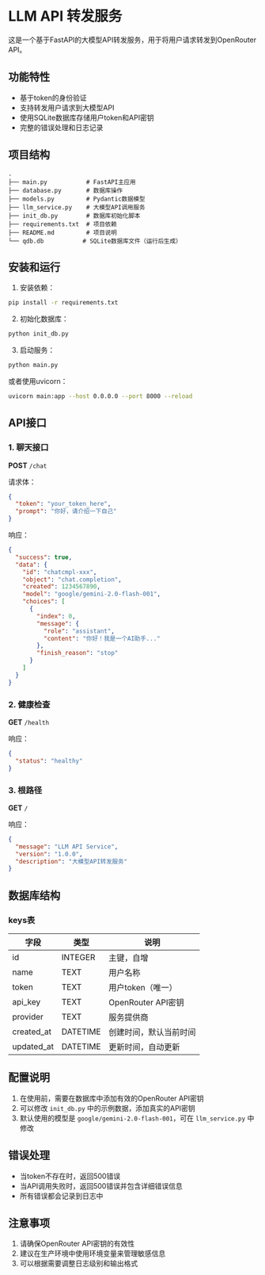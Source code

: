 # LLM API 转发服务

这是一个基于FastAPI的大模型API转发服务，用于将用户请求转发到OpenRouter API。

## 功能特性

- 基于token的身份验证
- 支持转发用户请求到大模型API
- 使用SQLite数据库存储用户token和API密钥
- 完整的错误处理和日志记录

## 项目结构

```
.
├── main.py           # FastAPI主应用
├── database.py       # 数据库操作
├── models.py         # Pydantic数据模型
├── llm_service.py    # 大模型API调用服务
├── init_db.py        # 数据库初始化脚本
├── requirements.txt  # 项目依赖
├── README.md         # 项目说明
└── qdb.db           # SQLite数据库文件（运行后生成）
```

## 安装和运行

1. 安装依赖：
```bash
pip install -r requirements.txt
```

2. 初始化数据库：
```bash
python init_db.py
```

3. 启动服务：
```bash
python main.py
```

或者使用uvicorn：
```bash
uvicorn main:app --host 0.0.0.0 --port 8000 --reload
```

## API接口

### 1. 聊天接口

**POST** `/chat`

请求体：
```json
{
  "token": "your_token_here",
  "prompt": "你好，请介绍一下自己"
}
```

响应：
```json
{
  "success": true,
  "data": {
    "id": "chatcmpl-xxx",
    "object": "chat.completion",
    "created": 1234567890,
    "model": "google/gemini-2.0-flash-001",
    "choices": [
      {
        "index": 0,
        "message": {
          "role": "assistant",
          "content": "你好！我是一个AI助手..."
        },
        "finish_reason": "stop"
      }
    ]
  }
}
```

### 2. 健康检查

**GET** `/health`

响应：
```json
{
  "status": "healthy"
}
```

### 3. 根路径

**GET** `/`

响应：
```json
{
  "message": "LLM API Service",
  "version": "1.0.0",
  "description": "大模型API转发服务"
}
```

## 数据库结构

### keys表

| 字段 | 类型 | 说明 |
|------|------|------|
| id | INTEGER | 主键，自增 |
| name | TEXT | 用户名称 |
| token | TEXT | 用户token（唯一） |
| api_key | TEXT | OpenRouter API密钥 |
| provider | TEXT | 服务提供商 |
| created_at | DATETIME | 创建时间，默认当前时间 |
| updated_at | DATETIME | 更新时间，自动更新 |

## 配置说明

1. 在使用前，需要在数据库中添加有效的OpenRouter API密钥
2. 可以修改 `init_db.py` 中的示例数据，添加真实的API密钥
3. 默认使用的模型是 `google/gemini-2.0-flash-001`，可在 `llm_service.py` 中修改

## 错误处理

- 当token不存在时，返回500错误
- 当API调用失败时，返回500错误并包含详细错误信息
- 所有错误都会记录到日志中

## 注意事项

1. 请确保OpenRouter API密钥的有效性
2. 建议在生产环境中使用环境变量来管理敏感信息
3. 可以根据需要调整日志级别和输出格式